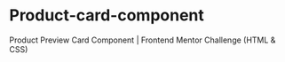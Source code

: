# Product-card-component
Product Preview Card Component | Frontend Mentor Challenge (HTML &amp; CSS)
